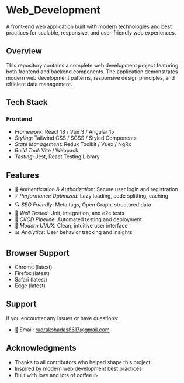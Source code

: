 # Web_Development

A front-end web application built with modern technologies and best practices for scalable, responsive, and user-friendly web experiences.

## Overview

This repository contains a complete web development project featuring both frontend and backend components. The application demonstrates modern web development patterns, responsive design principles, and efficient data management.

## Tech Stack

### Frontend
- *Framework*: React 18 / Vue 3 / Angular 15
- *Styling*: Tailwind CSS / SCSS / Styled Components
- *State Management*: Redux Toolkit / Vuex / NgRx
- *Build Tool*: Vite / Webpack
- *Testing*: Jest, React Testing Library

## Features

- 🔐 *Authentication & Authorization*: Secure user login and registration
- ⚡ *Performance Optimized*: Lazy loading, code splitting, caching
- 🔍 *SEO Friendly*: Meta tags, Open Graph, structured data
- 🧪 *Well Tested*: Unit, integration, and e2e tests
- 🚀 *CI/CD Pipeline*: Automated testing and deployment
- 🎨 *Modern UI/UX*: Clean, intuitive user interface
- 📊 *Analytics*: User behavior tracking and insights

## Browser Support

- Chrome (latest)
- Firefox (latest)
- Safari (latest)
- Edge (latest)

## Support

If you encounter any issues or have questions:
- 📧 Email: rudrakshadas8617@gmail.com

## Acknowledgments

- Thanks to all contributors who helped shape this project
- Inspired by modern web development best practices
- Built with love and lots of coffee ☕

